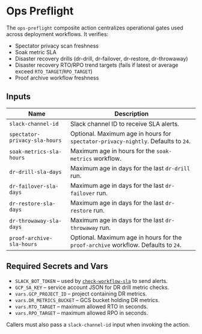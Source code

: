 # Ops Preflight

The `ops-preflight` composite action centralizes operational gates used across deployment workflows. It verifies:

- Spectator privacy scan freshness
- Soak metric SLA
- Disaster recovery drills (dr-drill, dr-failover, dr-restore, dr-throwaway)
- Disaster recovery RTO/RPO trend targets (fails if latest or average exceed `RTO_TARGET`/`RPO_TARGET`)
- Proof archive workflow freshness

## Inputs

| Name | Description |
| --- | --- |
| `slack-channel-id` | Slack channel ID to receive SLA alerts. |
| `spectator-privacy-sla-hours` | Optional. Maximum age in hours for `spectator-privacy-nightly`. Defaults to `24`. |
| `soak-metrics-sla-hours` | Maximum age in hours for the `soak-metrics` workflow. |
| `dr-drill-sla-days` | Maximum age in days for the last `dr-drill` run. |
| `dr-failover-sla-days` | Maximum age in days for the last `dr-failover` run. |
| `dr-restore-sla-days` | Maximum age in days for the last `dr-restore` run. |
| `dr-throwaway-sla-days` | Maximum age in days for the last `dr-throwaway` run. |
| `proof-archive-sla-hours` | Optional. Maximum age in hours for the `proof-archive` workflow. Defaults to `24`. |

## Required Secrets and Vars

- `SLACK_BOT_TOKEN` – used by [`check-workflow-sla`](../../.github/workflows/check-workflow-sla/action.yml) to send alerts.
- `GCP_SA_KEY` – service account JSON for DR drill metric checks.
- `vars.GCP_PROJECT_ID` – project containing DR metrics.
- `vars.DR_METRICS_BUCKET` – GCS bucket holding DR metrics.
- `vars.RTO_TARGET` – maximum allowed RTO in seconds.
- `vars.RPO_TARGET` – maximum allowed RPO in seconds.

Callers must also pass a `slack-channel-id` input when invoking the action.
